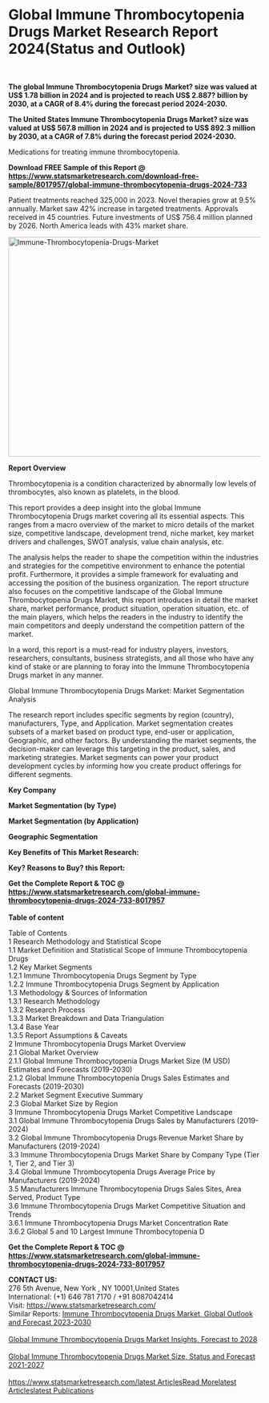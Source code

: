 <h1>Global Immune Thrombocytopenia Drugs Market Research Report 2024(Status and Outlook)</h1><br/><p><strong>The global Immune Thrombocytopenia Drugs</strong> <strong>Market? </strong><strong>size was valued at US$ 1.78 billion in 2024 and is projected to reach US$ 2.887? billion by 2030, at a <strong>CAGR</strong> of 8.4% during the forecast period 2024-2030.</strong></p><p><strong>The United States Immune Thrombocytopenia Drugs Market? size was valued at US$ 567.8 million in 2024 and is projected to US$ 892.3 million by 2030, at a <strong>CAGR</strong> of 7.8% during the forecast period 2024-2030.</strong></p><p>Medications for treating immune thrombocytopenia.</p><p><strong>Download FREE Sample of this Report @ <a href="https://www.statsmarketresearch.com/download-free-sample/8017957/global-immune-thrombocytopenia-drugs-2024-733">https://www.statsmarketresearch.com/download-free-sample/8017957/global-immune-thrombocytopenia-drugs-2024-733</a></strong></p><p>Patient treatments reached 325,000 in 2023. Novel therapies grow at 9.5% annually. Market saw 42% increase in targeted treatments. Approvals received in 45 countries. Future investments of US$ 756.4 million planned by 2026. North America leads with 43% market share.</p><p><img alt="Immune-Thrombocytopenia-Drugs-Market" src="https://www.grandresearchstore.com/assets/report-images/Immune_Thrombocytopenia_Drugs_Market.png" style="width: 730px; height: 438px;"></p><p><strong>Report Overview</strong></p><p>Thrombocytopenia is a condition characterized by abnormally low levels of thrombocytes, also known as platelets, in the blood.</p><p>This report provides a deep insight into the global Immune Thrombocytopenia Drugs market covering all its essential aspects. This ranges from a macro overview of the market to micro details of the market size, competitive landscape, development trend, niche market, key market drivers and challenges, SWOT analysis, value chain analysis, etc.</p><p>The analysis helps the reader to shape the competition within the industries and strategies for the competitive environment to enhance the potential profit. Furthermore, it provides a simple framework for evaluating and accessing the position of the business organization. The report structure also focuses on the competitive landscape of the Global Immune Thrombocytopenia Drugs Market, this report introduces in detail the market share, market performance, product situation, operation situation, etc. of the main players, which helps the readers in the industry to identify the main competitors and deeply understand the competition pattern of the market.</p><p>In a word, this report is a must-read for industry players, investors, researchers, consultants, business strategists, and all those who have any kind of stake or are planning to foray into the Immune Thrombocytopenia Drugs market in any manner.</p><p>Global Immune Thrombocytopenia Drugs Market: Market Segmentation Analysis</p><p>The research report includes specific segments by region (country), manufacturers, Type, and Application. Market segmentation creates subsets of a market based on product type, end-user or application, Geographic, and other factors. By understanding the market segments, the decision-maker can leverage this targeting in the product, sales, and marketing strategies. Market segments can power your product development cycles by informing how you create product offerings for different segments.</p><p><strong>Key Company</strong></p><p><strong>Market Segmentation (by Type)</strong></p><p><strong>Market Segmentation (<strong>by Application</strong>)</strong></p><p><strong>Geographic Segmentation</strong></p><p><strong>Key Benefits of This Market Research:</strong></p><p><strong>Key? <strong>Reasons to Buy</strong>? this Report:</strong></p><div><b>Get the Complete Report & TOC @ <a href="https://www.statsmarketresearch.com/global-immune-thrombocytopenia-drugs-2024-733-8017957">https://www.statsmarketresearch.com/global-immune-thrombocytopenia-drugs-2024-733-8017957</a></b></div><br><b>Table of content</b><p>Table of Contents<br /> 1 Research Methodology and Statistical Scope<br /> 1.1 Market Definition and Statistical Scope of Immune Thrombocytopenia Drugs<br /> 1.2 Key Market Segments<br /> 1.2.1 Immune Thrombocytopenia Drugs Segment by Type<br /> 1.2.2 Immune Thrombocytopenia Drugs Segment by Application<br /> 1.3 Methodology & Sources of Information<br /> 1.3.1 Research Methodology<br /> 1.3.2 Research Process<br /> 1.3.3 Market Breakdown and Data Triangulation<br /> 1.3.4 Base Year<br /> 1.3.5 Report Assumptions & Caveats<br /> 2 Immune Thrombocytopenia Drugs Market Overview<br /> 2.1 Global Market Overview<br /> 2.1.1 Global Immune Thrombocytopenia Drugs Market Size (M USD) Estimates and Forecasts (2019-2030)<br /> 2.1.2 Global Immune Thrombocytopenia Drugs Sales Estimates and Forecasts (2019-2030)<br /> 2.2 Market Segment Executive Summary<br /> 2.3 Global Market Size by Region<br /> 3 Immune Thrombocytopenia Drugs Market Competitive Landscape<br /> 3.1 Global Immune Thrombocytopenia Drugs Sales by Manufacturers (2019-2024)<br /> 3.2 Global Immune Thrombocytopenia Drugs Revenue Market Share by Manufacturers (2019-2024)<br /> 3.3 Immune Thrombocytopenia Drugs Market Share by Company Type (Tier 1, Tier 2, and Tier 3)<br /> 3.4 Global Immune Thrombocytopenia Drugs Average Price by Manufacturers (2019-2024)<br /> 3.5 Manufacturers Immune Thrombocytopenia Drugs Sales Sites, Area Served, Product Type<br /> 3.6 Immune Thrombocytopenia Drugs Market Competitive Situation and Trends<br /> 3.6.1 Immune Thrombocytopenia Drugs Market Concentration Rate<br /> 3.6.2 Global 5 and 10 Largest Immune Thrombocytopenia D<br><div><b>Get the Complete Report & TOC @ <a href="https://www.statsmarketresearch.com/global-immune-thrombocytopenia-drugs-2024-733-8017957">https://www.statsmarketresearch.com/global-immune-thrombocytopenia-drugs-2024-733-8017957</a></b></div></p> <b>CONTACT US:</b><br>276 5th Avenue, New York , NY 10001,United States<br>International: (+1) 646 781 7170 / +91 8087042414<br>Visit: <a href="https://www.statsmarketresearch.com/">https://www.statsmarketresearch.com/</a><br>Similar Reports: <a href="https://www.statsmarketresearch.com/global-immune-thrombocytopenia-drugs-2024-733-8017957">Immune Thrombocytopenia Drugs Market, Global Outlook and Forecast 2023-2030</a><br/><br/><a href="https://www.statsmarketresearch.com/global-immune-thrombocytopenia-drugs-2024-733-8017957">Global Immune Thrombocytopenia Drugs Market Insights, Forecast to 2028</a><br/><br/><a href="https://www.statsmarketresearch.com/global-immune-thrombocytopenia-drugs-2024-733-8017957">Global Immune Thrombocytopenia Drugs Market Size, Status and Forecast 2021-2027</a><br/><br/><a href="https://gyeongbokgung.com">https://www.statsmarketresearch.com/</a><a href="https://hallyeomaritime.com">latest Articles</a><a href="https://jingwansa.com">Read More</a><a href=https://nguoiviet.jp/">latest Articles</a><a href="https://www.intelmarketresearch.com/">latest Publications</a>